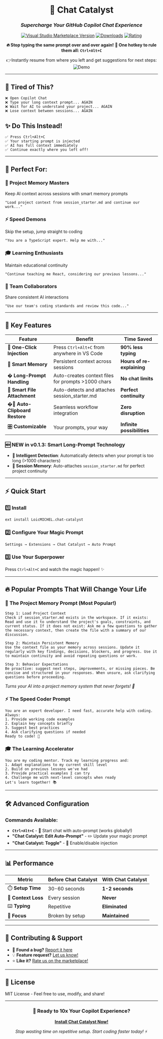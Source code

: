<div align="center">

# 🚀 Chat Catalyst
### *Supercharge Your GitHub Copilot Chat Experience*

[![Visual Studio Marketplace Version](https://img.shields.io/visual-studio-marketplace/v/LoicMICHEL.chat-catalyst?color=blue&label=VS%20Code%20Marketplace)](https://marketplace.visualstudio.com/items?itemName=LoicMICHEL.chat-catalyst)
[![Downloads](https://img.shields.io/visual-studio-marketplace/d/LoicMICHEL.chat-catalyst?color=green)](https://marketplace.visualstudio.com/items?itemName=LoicMICHEL.chat-catalyst)
[![Rating](https://img.shields.io/visual-studio-marketplace/r/LoicMICHEL.chat-catalyst?color=yellow)](https://marketplace.visualstudio.com/items?itemName=LoicMICHEL.chat-catalyst)

**🔥 Stop typing the same prompt over and over again!**
**🎯 One hotkey to rule them all: `Ctrl+Alt+C`**

👉Instantly resume from where you left and get suggestions for next steps:
![Demo](demo-v2-20250617.png)

</div>

---

## 🤔 **Tired of This?**
```
❌ Open Copilot Chat
❌ Type your long context prompt... AGAIN
❌ Wait for AI to understand your project... AGAIN
❌ Lose context between sessions... AGAIN
```

## ✨ **Do This Instead!**
```
✅ Press Ctrl+Alt+C
✅ Your starting prompt is injected
✅ AI has full context immediately
✅ Continue exactly where you left off!
```

---

## 🎯 **Perfect For:**

### 🧠 **Project Memory Masters**
Keep AI context across sessions with smart memory prompts
```
"Load project context from session_starter.md and continue our work..."
```

### ⚡ **Speed Demons**
Skip the setup, jump straight to coding
```
"You are a TypeScript expert. Help me with..."
```

### 🎓 **Learning Enthusiasts**
Maintain educational continuity
```
"Continue teaching me React, considering our previous lessons..."
```

### 👥 **Team Collaborators**
Share consistent AI interactions
```
"Use our team's coding standards and review this code..."
```

---

## 🚀 **Key Features**

| Feature | Benefit | Time Saved |
|---------|---------|------------|
| 🎯 **One-Click Injection** | Press `Ctrl+Alt+C` from anywhere in VS Code | **90% less typing** |
| 🧠 **Smart Memory** | Persistent context across sessions | **Hours of re-explaining** |
| � **Long-Prompt Handling** | Auto-creates context files for prompts >1000 chars | **No chat limits** |
| 🔗 **Smart File Attachment** | Auto-detects and attaches session_starter.md | **Perfect continuity** |
| �🔄 **Auto-Clipboard Restore** | Seamless workflow integration | **Zero disruption** |
| 🎛️ **Customizable** | Your prompts, your way | **Infinite possibilities** |

### 🆕 **NEW in v0.1.3: Smart Long-Prompt Technology**
- **🤖 Intelligent Detection**: Automatically detects when your prompt is too long (>1000 characters)
- **🧠 Session Memory**: Auto-attaches `session_starter.md` for perfect project continuity

---

## ⚡ **Quick Start**

### 1️⃣ **Install**
```bash
ext install LoicMICHEL.chat-catalyst
```

### 2️⃣ **Configure Your Magic Prompt**
`Settings → Extensions → Chat Catalyst → Auto Prompt`

### 3️⃣ **Use Your Superpower**
Press `Ctrl+Alt+C` and watch the magic happen! ✨

---

## 🔥 **Popular Prompts That Will Change Your Life**

### 🧠 **The Project Memory Prompt** (Most Popular!)
```
Step 1: Load Project Context
Check if session_starter.md exists in the workspace. If it exists: Read and use it to understand the project's goals, constraints, and current status. If it does not exist: Ask me a few questions to gather the necessary context, then create the file with a summary of our discussion.

Step 2: Maintain Persistent Memory
Use the context file as your memory across sessions. Update it regularly with key findings, decisions, blockers, and progress. Use it to maintain continuity and avoid repeating questions or work.

Step 3: Behavior Expectations
Be proactive: suggest next steps, improvements, or missing pieces. Be concise and structured in your responses. When unsure, ask clarifying questions before proceeding.
```
*Turns your AI into a project memory system that never forgets! 🤯*

### ⚡ **The Speed Coder Prompt**
```
You are an expert developer. I need fast, accurate help with coding. Always:
1. Provide working code examples
2. Explain key concepts briefly
3. Suggest best practices
4. Ask clarifying questions if needed
Ready to code! 🚀
```

### 🎓 **The Learning Accelerator**
```
You are my coding mentor. Track my learning progress and:
1. Adapt explanations to my current skill level
2. Build on previous lessons we've had
3. Provide practical examples I can try
4. Challenge me with next-level concepts when ready
Let's learn together! 📚
```

---

## 🛠️ **Advanced Configuration**

### Commands Available:
- **`Ctrl+Alt+C`** - 🚀 Start chat with auto-prompt (works globally!)
- **"Chat Catalyst: Edit Auto-Prompt"** - ✏️ Update your magic prompt
- **"Chat Catalyst: Toggle"** - 🔄 Enable/disable injection

---

## 📊 **Performance**

| Metric | Before Chat Catalyst | With Chat Catalyst |
|--------|---------------------|-------------------|
| ⏱️ **Setup Time** | 30-60 seconds | **1-2 seconds** |
| 🔄 **Context Loss** | Every session | **Never** |
| ⌨️ **Typing** | Repetitive | **Eliminated** |
| 🎯 **Focus** | Broken by setup | **Maintained** |

---

## 🤝 **Contributing & Support**

- 🐛 **Found a bug?** [Report it here](https://github.com/kayasax/chat-catalyst/issues)
- 💡 **Feature request?** [Let us know!](https://github.com/kayasax/chat-catalyst/issues)
- ⭐ **Like it?** [Rate us on the marketplace!](https://marketplace.visualstudio.com/items?itemName=LoicMICHEL.chat-catalyst)

---

## 📝 **License**

MIT License - Feel free to use, modify, and share!

---

<div align="center">

### 🚀 **Ready to 10x Your Copilot Experience?**

**[Install Chat Catalyst Now!](https://marketplace.visualstudio.com/items?itemName=LoicMICHEL.chat-catalyst)**

*Stop wasting time on repetitive setup. Start coding faster today!* ⚡

</div>
